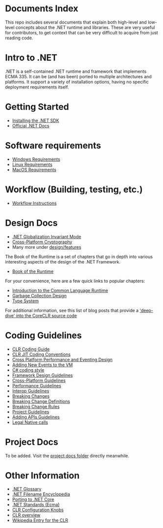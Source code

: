 Documents Index
===============

This repo includes several documents that explain both high-level and low-level concepts about the .NET runtime and libraries. These are very useful for contributors, to get context that can be very difficult to acquire from just reading code.

Intro to .NET
==================

.NET is a self-contained .NET runtime and framework that implements ECMA 335. It can be (and has been) ported to multiple architectures and platforms. It support a variety of installation options, having no specific deployment requirements itself.

Getting Started
===============

- [Installing the .NET SDK](https://dotnet.microsoft.com/download)
- [Official .NET Docs](https://docs.microsoft.com/dotnet/core/)

Software requirements
===============

- [Windows Requirements](workflow/windows-requirements.md)
- [Linux Requirements](workflow/linux-requirements.md)
- [MacOS Requirements](workflow/macos-requirements.md)

Workflow (Building, testing, etc.)
===============

- [Workflow Instructions](workflow/README.md)

Design Docs
=================

- [.NET Globalization Invariant Mode](design/features/globalization-invariant-mode.md)
- [Cross-Platform Cryptography](design/features/cross-platform-cryptography.md)
- Many more under [design/features](design/features/)

The Book of the Runtime is a set of chapters that go in depth into various
interesting aspects of the design of the .NET Framework.

- [Book of the Runtime](design/coreclr/botr/README.md)

For your convenience, here are a few quick links to popular chapters:

- [Introduction to the Common Language Runtime](design/coreclr/botr/intro-to-clr.md)
- [Garbage Collection Design](design/coreclr/botr/garbage-collection.md)
- [Type System](design/coreclr/botr/type-system.md)

For additional information, see this list of blog posts that provide a ['deep-dive' into the CoreCLR source code](deep-dive-blog-posts.md)

Coding Guidelines
=================

- [CLR Coding Guide](coding-guidelines/clr-code-guide.md)
- [CLR JIT Coding Conventions](coding-guidelines/clr-jit-coding-conventions.md)
- [Cross Platform Performance and Eventing Design](coding-guidelines/cross-platform-performance-and-eventing.md)
- [Adding New Events to the VM](coding-guidelines/EventLogging.md)
- [C# coding style](coding-guidelines/coding-style.md)
- [Framework Design Guidelines](coding-guidelines/framework-design-guidelines-digest.md)
- [Cross-Platform Guidelines](coding-guidelines/cross-platform-guidelines.md)
- [Performance Guidelines](coding-guidelines/performance-guidelines.md)
- [Interop Guidelines](coding-guidelines/interop-guidelines.md)
- [Breaking Changes](coding-guidelines/breaking-changes.md)
- [Breaking Change Definitions](coding-guidelines/breaking-change-definitions.md)
- [Breaking Change Rules](coding-guidelines/breaking-change-rules.md)
- [Project Guidelines](coding-guidelines/project-guidelines.md)
- [Adding APIs Guidelines](coding-guidelines/adding-api-guidelines.md)
- [Legal Native calls](coding-guidelines/pinvoke-checker.md)

Project Docs
=================

To be added. Visit the [project docs folder](project/) directly meanwhile.

Other Information
=================

- [.NET Glossary](project/glossary.md)
- [.NET Filename Encyclopedia](project/dotnet-filenames.md)
- [Porting to .NET Core](project/support-dotnet-core-instructions.md)
- [.NET Standards (Ecma)](project/dotnet-standards.md)
- [CLR Configuration Knobs](../src/coreclr/src/inc/clrconfigvalues.h)
- [CLR overview](https://docs.microsoft.com/dotnet/standard/clr)
- [Wikipedia Entry for the CLR](https://en.wikipedia.org/wiki/Common_Language_Runtime)
